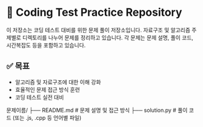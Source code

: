 # 🧠 Coding Test Practice Repository

이 저장소는 코딩 테스트 대비를 위한 문제 풀이 저장소입니다. 자료구조 및 알고리즘 주제별로 디렉토리를 나누어 문제를 정리하고 있습니다. 각 문제는 문제 설명, 풀이 코드, 시간복잡도 등을 포함하고 있습니다.

## ✅ 목표

- 알고리즘 및 자료구조에 대한 이해 강화
- 효율적인 문제 접근 방식 훈련
- 코딩 테스트 실전 대비

문제이름/
├── README.md # 문제 설명 및 접근 방식
├── solution.py # 풀이 코드 (또는 .js, .cpp 등 언어별 파일)
